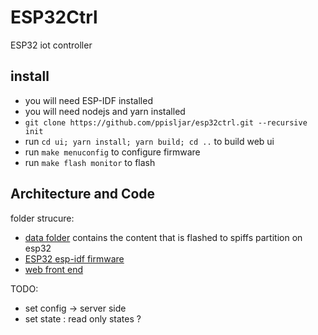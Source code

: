 # ESP32Ctrl

ESP32 iot controller

## install

- you will need ESP-IDF installed
- you will need nodejs and yarn installed
- `git clone https://github.com/ppisljar/esp32ctrl.git --recursive init`
- run `cd ui; yarn install; yarn build; cd ..` to build web ui
- run `make menuconfig` to configure firmware
- run `make flash monitor` to flash

## Architecture and Code

folder strucure:
- [data folder](data/) contains the content that is flashed to spiffs partition on esp32
- [ESP32 esp-idf firmware](main/README.md)
- [web front end](ui/README.md)



TODO:
- set config -> server side
- set state : read only states ?